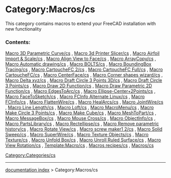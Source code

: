 # Category:Macros/cs
This category contains macros to extend your FreeCAD installation with new functionality

### Contents:

[Macro 3D Parametric Curve/cs](Macro_3D_Parametric_Curve/cs.md) , [Macro 3d Printer Slicer/cs](Macro_3d_Printer_Slicer/cs.md) , [Macro Airfoil Import & Scale/cs](Macro_Airfoil_Import_&_Scale/cs.md) , [Macro Align View to Face/cs](Macro_Align_View_to_Face/cs.md) , [Macro ArrayCopy/cs](Macro_ArrayCopy/cs.md) , [Macro Automatic drawing/cs](Macro_Automatic_drawing/cs.md) , [Macro BOLTS/cs](Macro_BOLTS/cs.md) , [Macro BoundingBox Tracing/cs](Macro_BoundingBox_Tracing/cs.md) , [Macro CartoucheFC 2/cs](Macro_CartoucheFC_2/cs.md) , [Macro CartoucheFC Full/cs](Macro_CartoucheFC_Full/cs.md) , [Macro CartoucheFC/cs](Macro_CartoucheFC/cs.md) , [Macro CenterFace/cs](Macro_CenterFace/cs.md) , [Macro Corner shapes wizard/cs](Macro_Corner_shapes_wizard/cs.md) , [Macro Delta xyz/cs](Macro_Delta_xyz/cs.md) , [Macro Draft Circle 3 Points 3D/cs](Macro_Draft_Circle_3_Points_3D/cs.md) , [Macro Draft Circle 3 Points/cs](Macro_Draft_Circle_3_Points/cs.md) , [Macro Draw 2D Function/cs](Macro_Draw_2D_Function/cs.md) , [Macro Draw Parametric 2D Function/cs](Macro_Draw_Parametric_2D_Function/cs.md) , [Macro EdgesToArc/cs](Macro_EdgesToArc/cs.md) , [Macro Ellipse-Center+2Points/cs](Macro_Ellipse-Center+2Points/cs.md) , [Macro FaceToSketch/cs](Macro_FaceToSketch/cs.md) , [Macro FCInfo Alternate Linux/cs](Macro_FCInfo_Alternate_Linux/cs.md) , [Macro FCInfo/cs](Macro_FCInfo/cs.md) , [Macro FlattenWire/cs](Macro_FlattenWire/cs.md) , [Macro HealArcs/cs](Macro_HealArcs/cs.md) , [Macro JointWire/cs](Macro_JointWire/cs.md) , [Macro Line Length/cs](Macro_Line_Length/cs.md) , [Macro Loft/cs](Macro_Loft/cs.md) , [Macro MacroMenu/cs](Macro_MacroMenu/cs.md) , [Macro Make Circle 3 Points/cs](Macro_Make_Circle_3_Points/cs.md) , [Macro Make Cube/cs](Macro_Make_Cube/cs.md) , [Macro MeshToPart/cs](Macro_MeshToPart/cs.md) , [Macro MessageBox/cs](Macro_MessageBox/cs.md) , [Macro Mouse Cross/cs](Macro_Mouse_Cross/cs.md) , [Macro ObjectInfo/cs](Macro_ObjectInfo/cs.md) , [Macro PartsLibrary/cs](Macro_PartsLibrary/cs.md) , [Macro Rectellipse/cs](Macro_Rectellipse/cs.md) , [Macro Remove parametric history/cs](Macro_Remove_parametric_history/cs.md) , [Macro Rotate View/cs](Macro_Rotate_View/cs.md) , [Macro screw maker1 2/cs](Macro_screw_maker1_2/cs.md) , [Macro Solid Sweep/cs](Macro_Solid_Sweep/cs.md) , [Macro SuperWire/cs](Macro_SuperWire/cs.md) , [Macro Texture Objects/cs](Macro_Texture_Objects/cs.md) , [Macro Texture/cs](Macro_Texture/cs.md) , [Macro Unfold Box/cs](Macro_Unfold_Box/cs.md) , [Macro Unroll Ruled Surface/cs](Macro_Unroll_Ruled_Surface/cs.md) , [Macro View Rotation/cs](Macro_View_Rotation/cs.md) , [Template:Macro/cs](Template:Macro/cs.md) , [Macros recipes/cs](Macros_recipes/cs.md) , [Macros/cs](Macros/cs.md)

[Category:Categories/cs](Category:Categories/cs.md)

---
[documentation index](../README.md) > Category:Macros/cs
